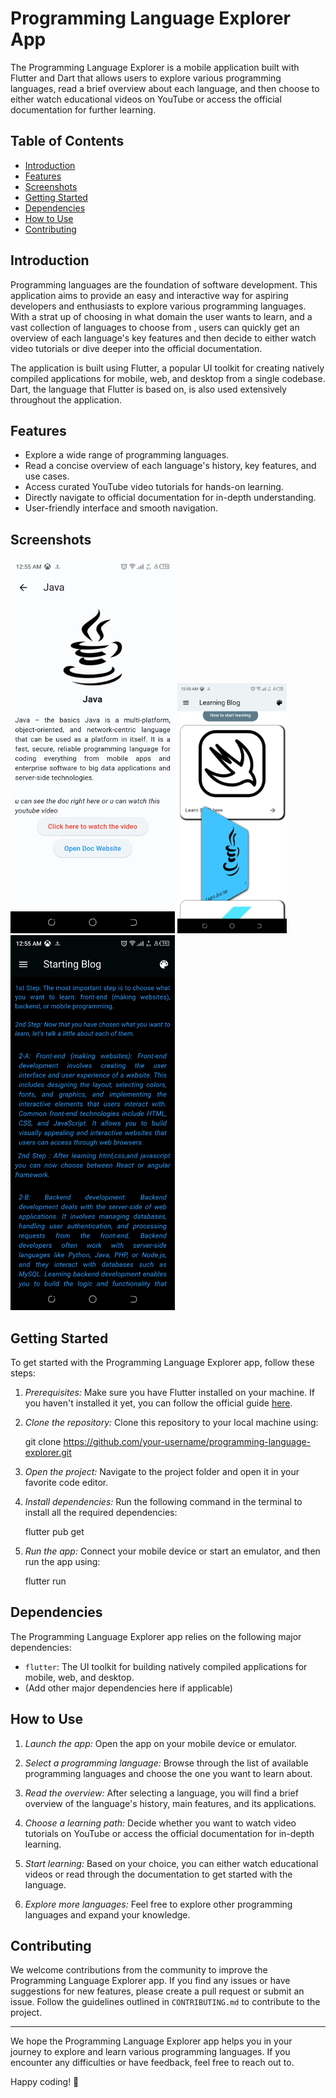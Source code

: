 # Programming Language Explorer App

The Programming Language Explorer is a mobile application built with Flutter and Dart that allows users to explore various programming languages, read a brief overview about each language, and then choose to either watch educational videos on YouTube or access the official documentation for further learning.

## Table of Contents

- [Introduction](#introduction)
- [Features](#features)
- [Screenshots](#screenshots)
- [Getting Started](#getting-started)
- [Dependencies](#dependencies)
- [How to Use](#how-to-use)
- [Contributing](#contributing)

## Introduction

Programming languages are the foundation of software development. This application aims to provide an easy and interactive way for aspiring developers and enthusiasts to explore various programming languages. With a strat up of choosing in what domain the user wants to learn, and a vast collection of languages to choose from , users can quickly get an overview of each language's key features and then decide to either watch video tutorials or dive deeper into the official documentation.

The application is built using Flutter, a popular UI toolkit for creating natively compiled applications for mobile, web, and desktop from a single codebase. Dart, the language that Flutter is based on, is also used extensively throughout the application.

## Features

- Explore a wide range of programming languages.
- Read a concise overview of each language's history, key features, and use cases.
- Access curated YouTube video tutorials for hands-on learning.
- Directly navigate to official documentation for in-depth understanding.
- User-friendly interface and smooth navigation.

## Screenshots
<img src="images/discription.jpg" height="600" alt="view of the discription page "> <img src="images/animation.jpg" height="400" alt="view of the learning "> <img src="images/starting.jpg" height="600" alt="view of the starting page "> 

## Getting Started

To get started with the Programming Language Explorer app, follow these steps:

1. *Prerequisites:* Make sure you have Flutter installed on your machine. If you haven't installed it yet, you can follow the official guide [here](https://flutter.dev/docs/get-started/install).

2. *Clone the repository:* Clone this repository to your local machine using:

   
   git clone https://github.com/your-username/programming-language-explorer.git
   

3. *Open the project:* Navigate to the project folder and open it in your favorite code editor.

4. *Install dependencies:* Run the following command in the terminal to install all the required dependencies:

   
   flutter pub get
   

5. *Run the app:* Connect your mobile device or start an emulator, and then run the app using:

   
   flutter run
   

## Dependencies

The Programming Language Explorer app relies on the following major dependencies:

- `flutter`: The UI toolkit for building natively compiled applications for mobile, web, and desktop.
- (Add other major dependencies here if applicable)

## How to Use

1. *Launch the app:* Open the app on your mobile device or emulator.

2. *Select a programming language:* Browse through the list of available programming languages and choose the one you want to learn about.

3. *Read the overview:* After selecting a language, you will find a brief overview of the language's history, main features, and its applications.

4. *Choose a learning path:* Decide whether you want to watch video tutorials on YouTube or access the official documentation for in-depth learning.

5. *Start learning:* Based on your choice, you can either watch educational videos or read through the documentation to get started with the language.

6. *Explore more languages:* Feel free to explore other programming languages and expand your knowledge.

## Contributing

We welcome contributions from the community to improve the Programming Language Explorer app. If you find any issues or have suggestions for new features, please create a pull request or submit an issue. Follow the guidelines outlined in `CONTRIBUTING.md` to contribute to the project.

---

We hope the Programming Language Explorer app helps you in your journey to explore and learn various programming languages. If you encounter any difficulties or have feedback, feel free to reach out to.

Happy coding! 🚀
